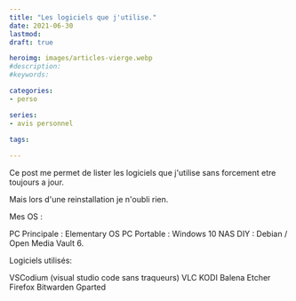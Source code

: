 ```yaml
---
title: "Les logiciels que j'utilise."
date: 2021-06-30
lastmod: 
draft: true

heroimg: images/articles-vierge.webp
#description: 
#keywords:

categories:
- perso

series:
- avis personnel
  
tags:

---
```


Ce post me permet de lister les logiciels que j'utilise sans forcement etre toujours a jour.

Mais lors d'une reinstallation je n'oubli rien.

Mes OS :

PC Principale : Elementary OS
PC Portable : Windows 10
NAS DIY : Debian / Open Media Vault 6.


Logiciels utilisés:

VSCodium (visual studio code sans traqueurs)
VLC
KODI
Balena Etcher
Firefox
Bitwarden
Gparted
